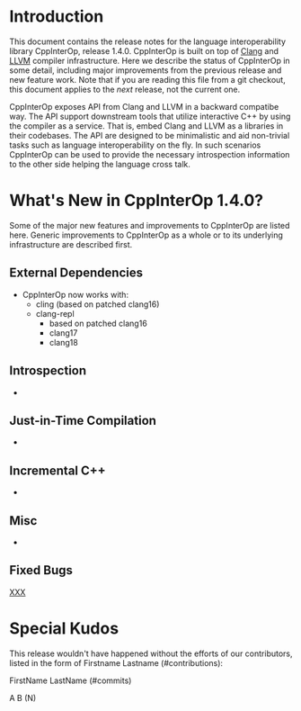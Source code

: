 Introduction
============

This document contains the release notes for the language interoperability
library CppInterOp, release 1.4.0. CppInterOp is built on top of
[Clang](http://clang.llvm.org) and [LLVM](http://llvm.org>) compiler
infrastructure. Here we describe the status of CppInterOp in some detail,
including major improvements from the previous release and new feature work.
Note that if you are reading this file from a git checkout, this document
applies to the *next* release, not the current one.

CppInterOp exposes API from Clang and LLVM in a backward compatibe way. The API
support downstream tools that utilize interactive C++ by using the compiler as
a service. That is, embed Clang and LLVM as a libraries in their codebases. The
API are designed to be minimalistic and aid non-trivial tasks such as language
interoperability on the fly. In such scenarios CppInterOp can be used to provide
the necessary introspection information to the other side helping the language
cross talk.


What's New in CppInterOp 1.4.0?
=============================

Some of the major new features and improvements to CppInterOp are listed here.
Generic improvements to CppInterOp as a whole or to its underlying
infrastructure are described first.

External Dependencies
---------------------

* CppInterOp now works with:
  * cling (based on patched clang16)
  * clang-repl
    * based on patched clang16
    * clang17
    * clang18


Introspection
-------------

* 


Just-in-Time Compilation
------------------------

* 


Incremental C++
---------------

* 


Misc
----

* 


Fixed Bugs
----------

[XXX](https://github.com/compiler-research/CppInterOp/issues/XXX)

 <!---Get release bugs
 git log v1.3.0..main | grep 'Fixes|Closes'
 --->

Special Kudos
=============

This release wouldn't have happened without the efforts of our contributors,
listed in the form of Firstname Lastname (#contributions):

FirstName LastName (#commits)

A B (N)

<!---Find contributor list for this release
 git log --pretty=format:"%an"  v1.3.0...main | sort | uniq -c | sort -rn |\
   sed -E 's,^ *([0-9]+) (.*)$,\2 \(\1\),'
--->
